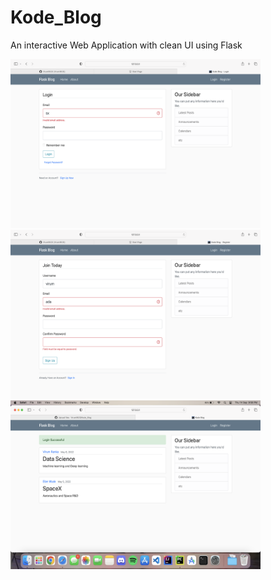 # Kode_Blog
An interactive Web Application with clean UI using Flask 

<img src="/images/login.png"  width="400" height="270"><br>
<img src="/images/signup.png"  width="400" height="270"><br>
<img src="/images/home.png"  width="400" height="270"><br>
